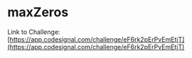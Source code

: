 # maxZeros

Link to Challenge: [https://app.codesignal.com/challenge/eF6rk2pErPvEmEtjT](https://app.codesignal.com/challenge/eF6rk2pErPvEmEtjT)